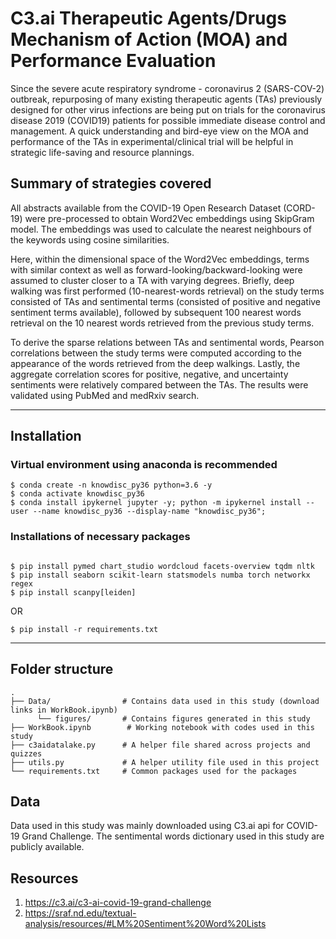 # C3.ai Therapeutic Agents/Drugs Mechanism of Action (MOA) and Performance Evaluation  
Since the severe acute respiratory syndrome - coronavirus 2 (SARS-COV-2) outbreak, repurposing of many existing therapeutic agents (TAs) previously designed for other virus infections are being put on trials for the coronavirus disease 2019 (COVID19) patients for possible immediate disease control and management. A quick understanding and bird-eye view on the MOA and performance of the TAs in experimental/clinical trial will be helpful in strategic life-saving and resource plannings.

## Summary of strategies covered
All abstracts available from the COVID-19 Open Research Dataset (CORD-19) were pre-processed to obtain Word2Vec embeddings using SkipGram model. The embeddings was used to calculate the nearest neighbours of the keywords using cosine similarities. 

Here, within the dimensional space of the Word2Vec embeddings, terms with similar context as well as forward-looking/backward-looking were assumed to cluster closer to a TA with varying degrees. Briefly, deep walking was first performed (10-nearest-words retrieval) on the study terms consisted of TAs and sentimental terms (consisted of positive and negative sentiment terms available), followed by subsequent 100 nearest words retrieval on the 10 nearest words retrieved from the previous study terms. 

To derive the sparse relations between TAs and sentimental words, Pearson correlations between the study terms were computed according to the appearance of the words retrieved from the deep walkings. Lastly, the aggregate correlation scores for positive, negative, and uncertainty sentiments were relatively compared between the TAs. The results were validated using PubMed and medRxiv search.

___
## Installation
### Virtual environment using anaconda is recommended
```
$ conda create -n knowdisc_py36 python=3.6 -y
$ conda activate knowdisc_py36
$ conda install ipykernel jupyter -y; python -m ipykernel install --user --name knowdisc_py36 --display-name "knowdisc_py36"; 
```

### Installations of necessary packages
```

$ pip install pymed chart_studio wordcloud facets-overview tqdm nltk
$ pip install seaborn scikit-learn statsmodels numba torch networkx regex
$ pip install scanpy[leiden]
```

OR

```
$ pip install -r requirements.txt
```

---
## Folder structure
    .
    ├── Data/                # Contains data used in this study (download links in WorkBook.ipynb)
          └── figures/       # Contains figures generated in this study
    ├── WorkBook.ipynb        # Working notebook with codes used in this study
    ├── c3aidatalake.py      # A helper file shared across projects and quizzes
    ├── utils.py             # A helper utility file used in this project
    └── requirements.txt     # Common packages used for the packages

## Data
Data used in this study was mainly downloaded using C3.ai api for COVID-19 Grand Challenge.
The sentimental words dictionary used in this study are publicly available. 

## Resources
1. https://c3.ai/c3-ai-covid-19-grand-challenge
2. https://sraf.nd.edu/textual-analysis/resources/#LM%20Sentiment%20Word%20Lists
